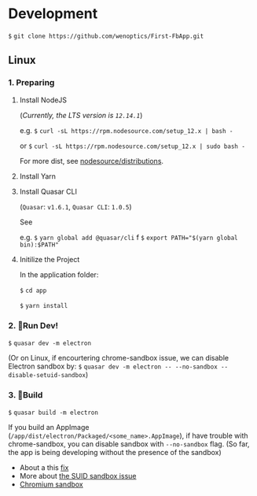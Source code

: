 # Development

`$` `git clone https://github.com/wenoptics/First-FbApp.git`

## Linux

### 1. Preparing

1. Install NodeJS 

    (_Currently, the LTS version is `12.14.1`_)

    e.g. `$` `curl -sL https://rpm.nodesource.com/setup_12.x | bash -`

    or `$` `curl -sL https://rpm.nodesource.com/setup_12.x | sudo bash -`

    For more dist, see [nodesource/distributions](https://github.com/nodesource/distributions/blob/master/README.md).

2. Install Yarn

3. Install Quasar CLI

    (`Quasar`: `v1.6.1`, `Quasar CLI`: `1.0.5`)

    See 

    e.g. `$` `yarn global add @quasar/cli`
    f
    `$` `export PATH="$(yarn global bin):$PATH"`

4. Initilize the Project
   
   In the application folder:

    `$` `cd app`

    `$` `yarn install` 

### 2. 🎉Run Dev!

`$` `quasar dev -m electron`

(Or on Linux, if encourtering chrome-sandbox issue, we can disable Electron sandbox by:
`$` `quasar dev -m electron -- --no-sandbox --disable-setuid-sandbox`)

### 3. 🎉Build

`$` `quasar build -m electron`

If you build an AppImage (`/app/dist/electron/Packaged/<some_name>.AppImage`), if have trouble with chrome-sandbox, you can disable sandbox with `--no-sandbox` flag. (So far, the app is being developing without the presence of the sandbox)

 - About a this [fix](https://github.com/electron-userland/electron-builder/issues/4278)
 - More about [the SUID sandbox issue](https://github.com/electron/electron/issues/17972)
 - [Chromium sandbox](https://chromium.googlesource.com/chromium/src/+/master/docs/design/sandbox_faq.md)

